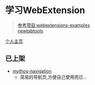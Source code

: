# 学习WebExtension
> [参考项目:webextensions-examples](https://github.com/mdn/webextensions-examples)  
> [newtabtools](https://github.com/darktrojan/newtabtools)

[个人主页](https://addons.mozilla.org/zh-CN/firefox/user/Myth_kuang/)

## 已上架
- [mythos-navigation](https://addons.mozilla.org/zh-CN/firefox/addon/kuangcp-nav/)
	- 简易的导航页,方便自己使用而已...


